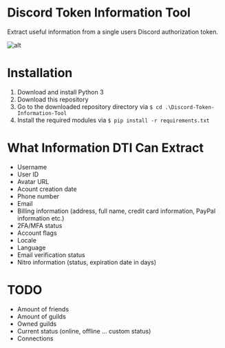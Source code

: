 # Discord Token Information Tool
Extract useful information from a single users Discord authorization token.

![alt](https://github.com/WodxTV/Discord-Token-Information-Tool/blob/master/preview.jpg)

# Installation
1. Download and install Python 3
2. Download this repository
3. Go to the downloaded repository directory via `$ cd .\Discord-Token-Information-Tool`
4. Install the required modules via `$ pip install -r requirements.txt`

# What Information DTI Can Extract
- Username
- User ID
- Avatar URL
- Acount creation date
- Phone number
- Email
- Billing information (address, full name, credit card information, PayPal information etc.)
- 2FA/MFA status
- Account flags
- Locale
- Language
- Email verification status
- Nitro information (status, expiration date in days)

# TODO
- Amount of friends
- Amount of guilds
- Owned guilds
- Current status (online, offline ... custom status)
- Connections